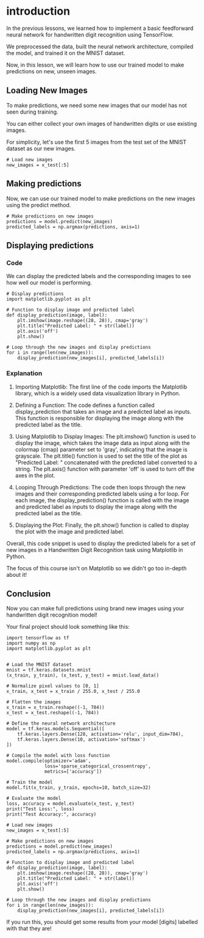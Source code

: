# introduction

In the previous lessons, we learned how to implement a basic feedforward neural network for handwritten digit recognition using TensorFlow. 

We preprocessed the data, built the neural network architecture, compiled the model, and trained it on the MNIST dataset. 

Now, in this lesson, we will learn how to use our trained model to make predictions on new, unseen images.

## Loading New Images

To make predictions, we need some new images that our model has not seen during training. 

You can either collect your own images of handwritten digits or use existing images. 

For simplicity, let's use the first 5 images from the test set of the MNIST dataset as our new images.

```
# Load new images
new_images = x_test[:5]
```

## Making predictions

Now, we can use our trained model to make predictions on the new images using the predict method.

```
# Make predictions on new images
predictions = model.predict(new_images)
predicted_labels = np.argmax(predictions, axis=1)
```

## Displaying predictions

### Code

We can display the predicted labels and the corresponding images to see how well our model is performing.

```
# Display predictions
import matplotlib.pyplot as plt

# Function to display image and predicted label
def display_prediction(image, label):
    plt.imshow(image.reshape((28, 28)), cmap='gray')
    plt.title("Predicted Label: " + str(label))
    plt.axis('off')
    plt.show()

# Loop through the new images and display predictions
for i in range(len(new_images)):
    display_prediction(new_images[i], predicted_labels[i])
```

### Explanation

1. Importing Matplotlib: The first line of the code imports the Matplotlib library, which is a widely used data visualization library in Python.

2. Defining a Function: The code defines a function called display_prediction that takes an image and a predicted label as inputs. This function is responsible for displaying the image along with the predicted label as the title.

3. Using Matplotlib to Display Images: The plt.imshow() function is used to display the image, which takes the image data as input along with the colormap (cmap) parameter set to 'gray', indicating that the image is grayscale. The plt.title() function is used to set the title of the plot as "Predicted Label: " concatenated with the predicted label converted to a string. The plt.axis() function with parameter 'off' is used to turn off the axes in the plot.

4. Looping Through Predictions: The code then loops through the new images and their corresponding predicted labels using a for loop. For each image, the display_prediction() function is called with the image and predicted label as inputs to display the image along with the predicted label as the title.

5. Displaying the Plot: Finally, the plt.show() function is called to display the plot with the image and predicted label.

Overall, this code snippet is used to display the predicted labels for a set of new images in a Handwritten Digit Recognition task using Matplotlib in Python.

The focus of this course isn't on Matplotlib so we didn't go too in-depth about it!

## Conclusion

Now you can make full predictions using brand new images using your handwritten digit recognition model!

Your final project should look something like this: 

```
import tensorflow as tf
import numpy as np
import matplotlib.pyplot as plt


# Load the MNIST dataset
mnist = tf.keras.datasets.mnist
(x_train, y_train), (x_test, y_test) = mnist.load_data()

# Normalize pixel values to [0, 1]
x_train, x_test = x_train / 255.0, x_test / 255.0

# Flatten the images
x_train = x_train.reshape((-1, 784))
x_test = x_test.reshape((-1, 784))

# Define the neural network architecture
model = tf.keras.models.Sequential([
    tf.keras.layers.Dense(128, activation='relu', input_dim=784),
    tf.keras.layers.Dense(10, activation='softmax')
])

# Compile the model with loss function
model.compile(optimizer='adam',
              loss='sparse_categorical_crossentropy',
              metrics=['accuracy'])

# Train the model
model.fit(x_train, y_train, epochs=10, batch_size=32)

# Evaluate the model
loss, accuracy = model.evaluate(x_test, y_test)
print("Test Loss:", loss)
print("Test Accuracy:", accuracy)

# Load new images
new_images = x_test[:5]

# Make predictions on new images
predictions = model.predict(new_images)
predicted_labels = np.argmax(predictions, axis=1)

# Function to display image and predicted label
def display_prediction(image, label):
    plt.imshow(image.reshape((28, 28)), cmap='gray')
    plt.title("Predicted Label: " + str(label))
    plt.axis('off')
    plt.show()

# Loop through the new images and display predictions
for i in range(len(new_images)):
    display_prediction(new_images[i], predicted_labels[i])
```

If you run this, you should get some results from your model [digits] labelled with that they are!